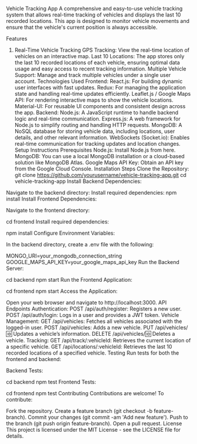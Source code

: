 Vehicle Tracking App
A comprehensive and easy-to-use vehicle tracking system that allows real-time tracking of vehicles and displays the last 10 recorded locations. This app is designed to monitor vehicle movements and ensure that the vehicle's current position is always accessible.

Features
1. Real-Time Vehicle Tracking
GPS Tracking: View the real-time location of vehicles on an interactive map.
Last 10 Locations: The app stores only the last 10 recorded locations of each vehicle, ensuring optimal data usage and easy access to recent tracking information.
Multiple Vehicle Support: Manage and track multiple vehicles under a single user account.
Technologies Used
Frontend:
React.js: For building dynamic user interfaces with fast updates.
Redux: For managing the application state and handling real-time updates efficiently.
Leaflet.js / Google Maps API: For rendering interactive maps to show the vehicle locations.
Material-UI: For reusable UI components and consistent design across the app.
Backend:
Node.js: A JavaScript runtime to handle backend logic and real-time communication.
Express.js: A web framework for Node.js to simplify routing and handling HTTP requests.
MongoDB: A NoSQL database for storing vehicle data, including locations, user details, and other relevant information.
WebSockets (Socket.io): Enables real-time communication for tracking updates and location changes.
Setup Instructions
Prerequisites
Node.js: Install Node.js from here.
MongoDB: You can use a local MongoDB installation or a cloud-based solution like MongoDB Atlas.
Google Maps API Key: Obtain an API key from the Google Cloud Console.
Installation Steps
Clone the Repository:
git clone https://github.com/yourusername/vehicle-tracking-app.git
cd vehicle-tracking-app
Install Backend Dependencies:

Navigate to the backend directory:
Install required dependencies:
npm install
Install Frontend Dependencies:

Navigate to the frontend directory:

cd frontend
Install required dependencies:

npm install
Configure Environment Variables:

In the backend directory, create a .env file with the following:

MONGO_URI=your_mongodb_connection_string
GOOGLE_MAPS_API_KEY=your_google_maps_api_key
Run the Backend Server:


cd backend
npm start
Run the Frontend Application:

cd frontend
npm start
Access the Application:

Open your web browser and navigate to http://localhost:3000.
API Endpoints
Authentication:
POST /api/auth/register: Registers a new user.
POST /api/auth/login: Logs in a user and provides a JWT token.
Vehicle Management:
GET /api/vehicles: Fetches all vehicles associated with the logged-in user.
POST /api/vehicles: Adds a new vehicle.
PUT /api/vehicles/:id: Updates a vehicle’s information.
DELETE /api/vehicles/:id: Deletes a vehicle.
Tracking:
GET /api/track/:vehicleId: Retrieves the current location of a specific vehicle.
GET /api/locations/:vehicleId: Retrieves the last 10 recorded locations of a specified vehicle.
Testing
Run tests for both the frontend and backend:

Backend Tests:

cd backend
npm test
Frontend Tests:

cd frontend
npm test
Contributing
Contributions are welcome! To contribute:

Fork the repository.
Create a feature branch (git checkout -b feature-branch).
Commit your changes (git commit -am 'Add new feature').
Push to the branch (git push origin feature-branch).
Open a pull request.
License
This project is licensed under the MIT License - see the LICENSE file for details.
